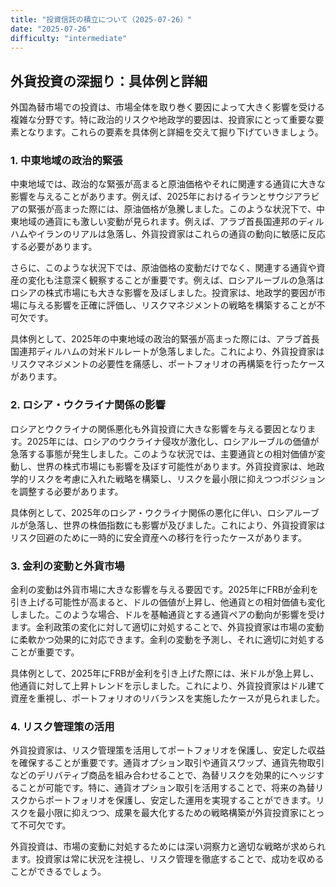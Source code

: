 ```yaml
---
title: "投資信託の積立について（2025-07-26）"
date: "2025-07-26"
difficulty: "intermediate"
---
```


## 外貨投資の深掘り：具体例と詳細

外国為替市場での投資は、市場全体を取り巻く要因によって大きく影響を受ける複雑な分野です。特に政治的リスクや地政学的要因は、投資家にとって重要な要素となります。これらの要素を具体例と詳細を交えて掘り下げていきましょう。

### 1. 中東地域の政治的緊張

中東地域では、政治的な緊張が高まると原油価格やそれに関連する通貨に大きな影響を与えることがあります。例えば、2025年におけるイランとサウジアラビアの緊張が高まった際には、原油価格が急騰しました。このような状況下で、中東地域の通貨にも激しい変動が見られます。例えば、アラブ首長国連邦のディルハムやイランのリアルは急落し、外貨投資家はこれらの通貨の動向に敏感に反応する必要があります。

さらに、このような状況下では、原油価格の変動だけでなく、関連する通貨や資産の変化も注意深く観察することが重要です。例えば、ロシアルーブルの急落はロシアの株式市場にも大きな影響を及ぼしました。投資家は、地政学的要因が市場に与える影響を正確に評価し、リスクマネジメントの戦略を構築することが不可欠です。

具体例として、2025年の中東地域の政治的緊張が高まった際には、アラブ首長国連邦ディルハムの対米ドルレートが急落しました。これにより、外貨投資家はリスクマネジメントの必要性を痛感し、ポートフォリオの再構築を行ったケースがあります。

### 2. ロシア・ウクライナ関係の影響

ロシアとウクライナの関係悪化も外貨投資に大きな影響を与える要因となります。2025年には、ロシアのウクライナ侵攻が激化し、ロシアルーブルの価値が急落する事態が発生しました。このような状況では、主要通貨との相対価値が変動し、世界の株式市場にも影響を及ぼす可能性があります。外貨投資家は、地政学的リスクを考慮に入れた戦略を構築し、リスクを最小限に抑えつつポジションを調整する必要があります。

具体例として、2025年のロシア・ウクライナ関係の悪化に伴い、ロシアルーブルが急落し、世界の株価指数にも影響が及びました。これにより、外貨投資家はリスク回避のために一時的に安全資産への移行を行ったケースがあります。

### 3. 金利の変動と外貨市場

金利の変動は外貨市場に大きな影響を与える要因です。2025年にFRBが金利を引き上げる可能性が高まると、ドルの価値が上昇し、他通貨との相対価値も変化しました。このような場合、ドルを基軸通貨とする通貨ペアの動向が影響を受けます。金利政策の変化に対して適切に対処することで、外貨投資家は市場の変動に柔軟かつ効果的に対応できます。金利の変動を予測し、それに適切に対処することが重要です。

具体例として、2025年にFRBが金利を引き上げた際には、米ドルが急上昇し、他通貨に対して上昇トレンドを示しました。これにより、外貨投資家はドル建て資産を重視し、ポートフォリオのリバランスを実施したケースが見られました。

### 4. リスク管理策の活用

外貨投資家は、リスク管理策を活用してポートフォリオを保護し、安定した収益を確保することが重要です。通貨オプション取引や通貨スワップ、通貨先物取引などのデリバティブ商品を組み合わせることで、為替リスクを効果的にヘッジすることが可能です。特に、通貨オプション取引を活用することで、将来の為替リスクからポートフォリオを保護し、安定した運用を実現することができます。リスクを最小限に抑えつつ、成果を最大化するための戦略構築が外貨投資家にとって不可欠です。

外貨投資は、市場の変動に対処するためには深い洞察力と適切な戦略が求められます。投資家は常に状況を注視し、リスク管理を徹底することで、成功を収めることができるでしょう。
